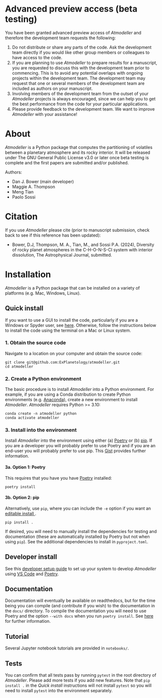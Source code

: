 # Advanced preview access (beta testing)

You have been granted advanced preview access of *Atmodeller* and therefore the development team requests the following:

1. Do not distribute or share any parts of the code. Ask the development team directly if you would like other group members or colleagues to have access to the code.
2. If you are planning to use *Atmodeller* to prepare results for a manuscript, you are requested to discuss this with the development team prior to commencing. This is to avoid any potential overlaps with ongoing projects within the development team. The development team may request that one or several members of the development team are included as authors on your manuscript.
3. Involving members of the development team from the outset of your *Atmodeller* projects is always encouraged, since we can help you to get the best performance from the code for your particular applications.
4. Please provide feedback to the development team. We want to improve *Atmodeller* with your assistance!

# About
*Atmodeller* is a Python package that computes the partitioning of volatiles between a planetary atmosphere and its rocky interior. It will be released under The GNU General Public License v3.0 or later once beta testing is complete and the first papers are submitted and/or published.

Authors:

- Dan J. Bower (main developer)
- Maggie A. Thompson
- Meng Tian
- Paolo Sossi

# Citation

If you use *Atmodeller* please cite (prior to manuscript submission, check back to see if this reference has been updated):

- Bower, D.J, Thompson, M. A., Tian, M., and Sossi P.A. (2024), Diversity of rocky planet atmospheres in the C-H-O-N-S-Cl system with interior dissolution, The Astrophysical Journal, submitted.

# Installation

*Atmodeller* is a Python package that can be installed on a variety of platforms (e.g. Mac, Windows, Linux).

## Quick install

If you want to use a GUI to install the code, particularly if you are a Windows or Spyder user, see [here](https://gist.github.com/djbower/c82b4a70a3c3c74ad26dc572edefdd34). Otherwise, follow the instructions below to install the code using the terminal on a Mac or Linux system.

### 1. Obtain the source code

Navigate to a location on your computer and obtain the source code:

    git clone git@github.com:ExPlanetology/atmodeller.git
    cd atmodeller

### 2. Create a Python environment

The basic procedure is to install *Atmodeller* into a Python environment. For example, if you are using a Conda distribution to create Python environments (e.g. [Anaconda](https://www.anaconda.com/download)), create a new environment to install *Atmodeller*. *Atmodeller* requires Python >= 3.10:

    conda create -n atmodeller python
    conda activate atmodeller

### 3. Install into the environment

Install *Atmodeller* into the environment using either (a) [Poetry](https://python-poetry.org) or (b) [pip](https://pip.pypa.io/en/stable/getting-started/). If you are a developer you will probably prefer to use Poetry and if you are an end-user you will probably prefer to use pip. This [Gist](https://gist.github.com/djbower/e9538e7eb5ed3deaf3c4de9dea41ebcd) provides further information.

#### 3a. Option 1: Poetry

This requires that you have you have [Poetry](https://python-poetry.org) installed:

    poetry install

#### 3b. Option 2: pip

Alternatively, use `pip`, where you can include the `-e` option if you want an [editable install ](https://setuptools.pypa.io/en/latest/userguide/development_mode.html).

    pip install .

If desired, you will need to manually install the dependencies for testing and documentation (these are automatically installed by Poetry but not when using `pip`). See the additional dependencies to install in `pyproject.toml`.

## Developer install

See this [developer setup guide](https://gist.github.com/djbower/c66474000029730ac9f8b73b96071db3) to set up your system to develop *Atmodeller* using [VS Code](https://code.visualstudio.com) and [Poetry](https://python-poetry.org).

## Documentation

Documentation will eventually be available on readthedocs, but for the time being you can compile (and contribute if you wish) to the documentation in the `docs/` directory. To compile the documentation you will need to use Poetry and the option `--with docs` when you run `poetry install`. See [here](https://python-poetry.org/docs/managing-dependencies/) for further information.

## Tutorial

Several Jupyter notebook tutorials are provided in `notebooks/`.

## Tests

You can confirm that all tests pass by running `pytest` in the root directory of *Atmodeller*. Please add more tests if you add new features. Note that `pip install .` in the *Quick install* instructions will not install `pytest` so you will need to install `pytest` into the environment separately.
